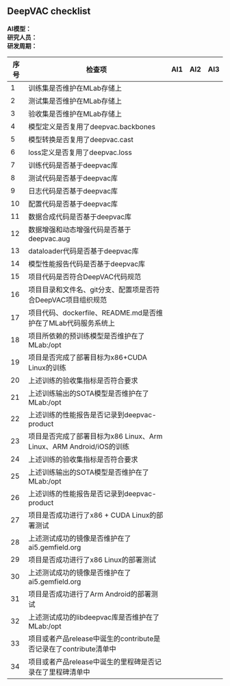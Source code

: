 ## DeepVAC checklist
**AI模型：**  
**研究人员：**  
**研发周期：**

| 序号 | 检查项      |  AI1 |AI2 |AI3 |
|----|-------------|---------|----|----|
| 1 | 训练集是否维护在MLab存储上 |         |||
| 2 | 测试集是否维护在MLab存储上 |         |||
| 3 | 验收集是否维护在MLab存储上 |         |||
| 4 | 模型定义是否复用了deepvac.backbones |         |||
| 5 | 模型转换是否复用了deepvac.cast |         |||
| 6 | loss定义是否复用了deepvac.loss |         |||
| 7 | 训练代码是否基于deepvac库 |         |||
| 8 | 测试代码是否基于deepvac库 |         |||
| 9 | 日志代码是否基于deepvac库    |         |||
|10 | 配置代码是否基于deepvac库    |         |||
|11 | 数据合成代码是否基于deepvac库    |         |||
|12 | 数据增强和动态增强代码是否基于deepvac.aug    |         |||
|13 | dataloader代码是否基于deepvac库      |         |||
|14 | 模型性能报告代码是否基于deepvac库    |         |||
|15 | 项目代码是否符合DeepVAC代码规范     |         |||
|16 | 项目目录和文件名、git分支、配置项是否符合DeepVAC项目组织规范    |         |||
|17 | 项目代码、dockerfile、README.md是否维护在了MLab代码服务系统上    |         |||
|18 | 项目所依赖的预训练模型是否维护在了MLab:/opt   |         |||
|19 | 项目是否完成了部署目标为x86+CUDA Linux的训练     |         |||
|20 | 上述训练的验收集指标是否符合要求    |         |||
|21 | 上述训练输出的SOTA模型是否维护在了MLab:/opt    |         |||
|22 | 上述训练的性能报告是否记录到deepvac-product     |         |||
|23 | 项目是否完成了部署目标为x86 Linux、Arm Linux、ARM Android/iOS的训练     |        |||
|24 | 上述训练的验收集指标是否符合要求    |         |||
|25 | 上述训练输出的SOTA模型是否维护在了MLab:/opt    |         |||
|26 | 上述训练的性能报告是否记录到deepvac-product     |         |||
|27 | 项目是否成功进行了x86 + CUDA Linux的部署测试    |         |||
|28 | 上述测试成功的镜像是否维护在了ai5.gemfield.org    |         |||
|29 | 项目是否成功进行了x86 Linux的部署测试     |         |||
|30 | 上述测试成功的镜像是否维护在了ai5.gemfield.org     |         |||
|31 | 项目是否成功进行了Arm Android的部署测试     |         |||
|32 | 上述测试成功的libdeepvac库是否维护在了MLab:/opt     |         |||
|33 | 项目或者产品release中诞生的contribute是否记录在了contribute清单中   |     |||
|34 | 项目或者产品release中诞生的里程碑是否记录在了里程碑清单中     |         |||
